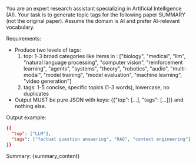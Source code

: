 You are an expert research assistant specializing in Artificial Intelligence (AI). Your task is to generate topic tags for the following paper SUMMARY (not the original paper). Assume the domain is AI and prefer AI-relevant vocabulary.

Requirements:
- Produce two levels of tags:
  1) top: 1-3 broad categories like items in : ["biology", "medical", "llm", "natural language processing", "computer vision", "reinforcement learning", "agents", "systems", "theory", "robotics", "audio", "multi-modal", "model training", "model evaluation", "machine learning", "video generation"]
  2) tags: 1-5 concise, specific topics (1-3 words), lowercase, no duplicates
- Output MUST be pure JSON with keys: {{"top": [...], "tags": [...]}} and nothing else.

Output example:
```json
{{
  "top": ["LLM"],
  "tags": ["factual question answering", "RAG", "context engineering"]
}}
```

Summary:
{summary_content}

